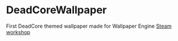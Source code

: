 # DeadCoreWallpaper
First DeadCore themed wallpaper made for Wallpaper Engine
[Steam workshop](https://steamcommunity.com/sharedfiles/filedetails/?id=954696663)
